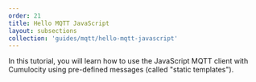 ```yaml
---
order: 21
title: Hello MQTT JavaScript
layout: subsections
collection: 'guides/mqtt/hello-mqtt-javascript'
---
```


In this tutorial, you will learn how to use the JavaScript MQTT client with Cumulocity using pre-defined messages (called "static templates").